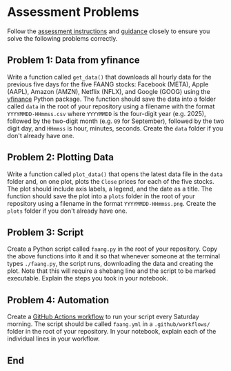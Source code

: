 # Assessment Problems

Follow the [assessment instructions](assessment.md) and [guidance](guidance.ipynb) closely to ensure you solve the following problems correctly.

## Problem 1: Data from yfinance

Write a function called `get_data()` that downloads all hourly data for the previous five days for the five FAANG stocks: Facebook (META), Apple (AAPL), Amazon (AMZN), Netflix (NFLX), and Google (GOOG) using the [yfinance](https://github.com/ranaroussi/yfinance) Python package.
The function should save the data into a folder called `data` in the root of your repository using a filename with the format `YYYYMMDD-HHmmss.csv` where `YYYYMMDD` is the four-digit year (e.g. 2025), followed by the two-digit month (e.g. `09` for September), followed by the two digit day, and `HHmmss` is hour, minutes, seconds.
Create the `data` folder if you don't already have one.

## Problem 2: Plotting Data

Write a function called `plot_data()` that opens the latest data file in the `data` folder and, on one plot, plots the `Close` prices for each of the five stocks.
The plot should include axis labels, a legend, and the date as a title.
The function should save the plot into a `plots` folder in the root of your repository using a filename in the format `YYYYMMDD-HHmmss.png`.
Create the `plots` folder if you don't already have one.

## Problem 3: Script

Create a Python script called `faang.py` in the root of your repository.
Copy the above functions into it and it so that whenever someone at the terminal types `./faang.py`, the script runs, downloading the data and creating the plot.
Note that this will require a shebang line and the script to be marked executable.
Explain the steps you took in your notebook.

## Problem 4: Automation

Create a [GitHub Actions workflow](https://docs.github.com/en/actions) to run your script every Saturday morning.
The script should be called `faang.yml` in a `.github/workflows/` folder in the root of your repository.
In your notebook, explain each of the individual lines in your workflow.

## End

